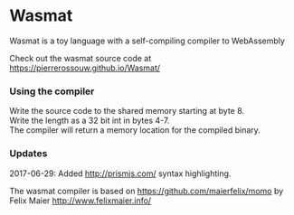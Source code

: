 # Wasmat
Wasmat is a toy language with a self-compiling compiler to WebAssembly

Check out the wasmat source code at https://pierrerossouw.github.io/Wasmat/

### Using the compiler
Write the source code to the shared memory starting at byte 8.  
Write the length as a 32 bit int in bytes 4-7.  
The compiler will return a memory location for the compiled binary.  

### Updates
2017-06-29: Added http://prismjs.com/ syntax highlighting. 

The wasmat compiler is based on https://github.com/maierfelix/momo by Felix Maier http://www.felixmaier.info/

